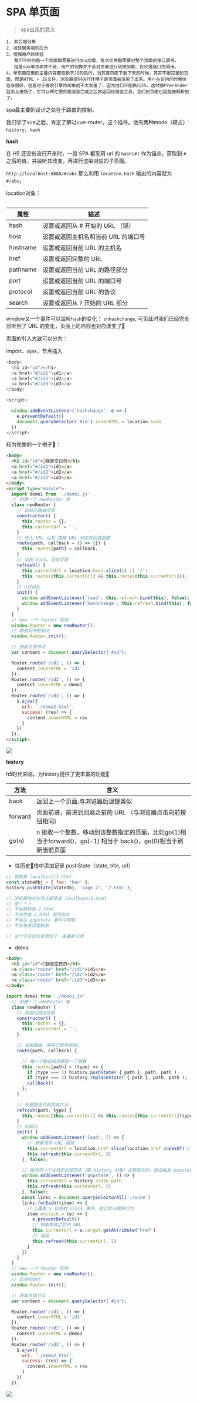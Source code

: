 # SPA 单页面

> spa出现的意义

```
1. 前后端分离
2、减轻服务端的压力
3、增强用户的体验
   我们平时的每一个页面都需要进行dns加载，每次切换都需要对整个页面的接口调用。
   但是spa单页面并不会，用户的切换并不会对页面进行切换加载、仅仅是接口的调用。
4、单页面应用的主要内容都依赖于JS的执行，当其首页面下载下来的时候，其实不是完整的页面，而是HTML + JS文件，浏览器提供执行环境于是页面被渲染了出来。用户在访问的时候体验会很好，但是对于搜索引擎的爬虫就不太友善了，因为他们不能执行JS，这时候Prerender就派上用场了，它可以帮忙把页面渲染完成之后再返回给爬虫工具，我们的页面也就能被解析到了。
```

spa最主要的设计之处在于路由的控制。

我们学了vue之后。肯定了解过vue-router，这个插件。他有两种mode（模式）：`history`、`hash`

**hash**

在 H5 还没有流行开来时，一般 SPA 都采用 url 的 `hash(#)` 作为锚点，获取到 `#` 之后的值，并监听其改变，再进行渲染对应的子页面。

`http://localhost:8888/#/abc` 那么利用 `location.hash` 输出的内容就为 `#/abc`。


location对象：

```

```

属性 | 描述
-- | --
hash | 设置或返回从 # 开始的 URL （锚）
host | 设置或返回主机名和当前 URL 的端口号
hostname | 设置或返回当前 URL 的主机名
href| 设置或返回完整的 URL
pathname | 设置或返回当前 URL 的路径部分
port | 设置或返回当前 URL 的端口号
protocol|设置或返回当前 URL 的协议
search | 设置或返回从 ? 开始的 URL 部分

window又一个事件可以监听`hash`的变化： `onhashchange`, 可见此时我们已经完全监听到了 URL 的变化，页面上的内容也对应改变了

页面的引入大致可以分为：

import、ajax、节点插入


```js
<body>
  <h1 id="id"></h1>
  <a href="#/id1">id1</a>
  <a href="#/id2">id2</a>
  <a href="#/id3">id3</a>
</body>

<script>

  window.addEventListener('hashchange', e => {
    e.preventDefault()
    document.querySelector('#id').innerHTML = location.hash
  })
</script>
```

较为完整的一个例子：
```html
<body>
  <h1 id="id">我是空白页</h1>
  <a href="#/id1">id1</a>
  <a href="#/id2">id2</a>
  <a href="#/id3">id3</a>
</body>
<script type="module">
  import demo1 from './demo1.js'
  // 创建一个 newRouter 类
  class newRouter {
    // 初始化路由信息
    constructor() {
      this.routes = {};
      this.currentUrl = '';
    }
    // 传入 URL 以及 根据 URL 对应的回调函数
    route(path, callback = () => {}) {
      this.routes[path] = callback;
    }
    // 切割 hash，渲染页面
    refresh() {
      this.currentUrl = location.hash.slice(1) || '/';
      this.routes[this.currentUrl] && this.routes[this.currentUrl]();
    }
    // 初始化
    init() {
      window.addEventListener('load', this.refresh.bind(this), false);
      window.addEventListener('hashchange', this.refresh.bind(this), false);
    }
  }
  // new 一个 Router 实例
  window.Router = new newRouter();
  // 路由实例初始化
  window.Router.init();

  // 获取关键节点
  var content = document.querySelector('#id');

  Router.route('/id1', () => {
    content.innerHTML = 'id1'
  });
  Router.route('/id2', () => {
    content.innerHTML = demo1
  });
  Router.route('/id3', () => {
    $.ajax({
      url: './demo2.html',
      success: (res) => {
        content.innerHTML = res
      }
    })
  });
</script>
```

![](https://user-gold-cdn.xitu.io/2018/9/21/165faf7b7084a1e6?imageslim)

**history**


h5时代来临，为history提供了更丰富的功能

方法| 含义 
--- | ---
back | 返回上一个页面,与浏览器后退键类似
forward | 页面前进，前进到回退之前的 URL （与浏览器点击向前按钮相同）
go(n) | n 接收一个整数，移动到该整数指定的页面，比如go(1)相当于forward()，go(-1) 相当于 back()，go(0)相当于刷新当前页面


* 往历史栈中添加记录 pushState（state, title, url）

```js
// 现在是 localhost/1.html
const stateObj = { foo: 'bar' };
history.pushState(stateObj, 'page 2', '2.html');

// 浏览器地址栏将立即变成 localhost/2.html
// 但！！！
// 不会跳转到 2.html
// 不会检查 2.html 是否存在
// 不会在 popstate 事件中获取
// 不会触发页面刷新

// 这个方法仅仅是添加了一条最新记录
```

* demo

```html
<body>
  <h1 id="id">我是空白页</h1>
  <a class="route" href="/id1">id1</a>
  <a class="route" href="/id2">id2</a>
  <a class="route" href="/id3">id3</a>
</body>
```


```js
import demo1 from './demo1.js'
  // 创建一个 newRouter 类
  class newRouter {
    // 初始化路由信息
    constructor() {
      this.routes = {};
      this.currentUrl = '';
    }

    // 注册路由，并网记录中添加
    route(path, callback) {

      // 每一个数组成员都是一个函数
      this.routes[path] = (type) => {
        if (type === 1) history.pushState( { path }, path, path );
        if (type === 2) history.replaceState( { path }, path, path );
        callback()
      };
    }

    // 处理路径并调用其方法
    refresh(path, type) {
      this.routes[this.currentUrl] && this.routes[this.currentUrl](type);
    }
    // 初始化
    init() {
      window.addEventListener('load', () => {
        // 获取当前 URL 路径
        this.currentUrl = location.href.slice(location.href.indexOf('/', 8))
        this.refresh(this.currentUrl, 2)
      }, false);

      // 每当同一个文档的浏览历史（即 history 对象）出现变化时，就会触发 popstate 事件。（比如我们点击浏览器的回退和前进按钮）
      window.addEventListener('popstate', () => {
        this.currentUrl = history.state.path
        this.refresh(this.currentUrl, 2)
      }, false);
      const links = document.querySelectorAll('.route')
      links.forEach((item) => {
        // 覆盖 a 标签的 click 事件，防止默认跳转行为
        item.onclick = (e) => {
          e.preventDefault()
          // 获取修改之后的 URL
          this.currentUrl = e.target.getAttribute('href')
          // 渲染
          this.refresh(this.currentUrl, 2)
        }
      })
    }
  }
  // new 一个 Router 实例
  window.Router = new newRouter();
  // 实例初始化
  window.Router.init();

  // 获取关键节点
  var content = document.querySelector('#id');

  Router.route('/id1', () => {
    content.innerHTML = 'id1'
  });
  Router.route('/id2', () => {
    content.innerHTML = demo1
  });
  Router.route('/id3', () => {
    $.ajax({
      url: './demo2.html',
      success: (res) => {
        content.innerHTML = res
      }
    })
  });


```

![](https://user-gold-cdn.xitu.io/2018/9/21/165faf7b6dea7e72?imageslim)

